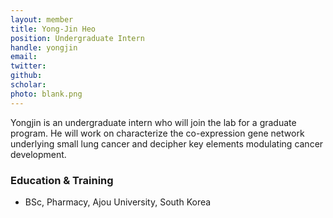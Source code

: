 ```yaml
---
layout: member
title: Yong-Jin Heo
position: Undergraduate Intern
handle: yongjin
email:
twitter:
github:
scholar: 
photo: blank.png
---
```


Yongjin is an undergraduate intern who will join the lab for a graduate program. He will work on characterize the co-expression gene network underlying small lung cancer and decipher key elements modulating cancer development.

### Education & Training
- BSc, Pharmacy, Ajou University, South Korea